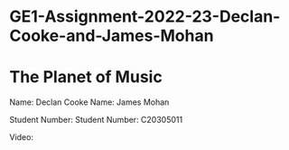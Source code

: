 # GE1-Assignment-2022-23-Declan-Cooke-and-James-Mohan

# The Planet of Music

Name: Declan Cooke
Name: James Mohan

Student Number: 
Student Number: C20305011

Video: 
